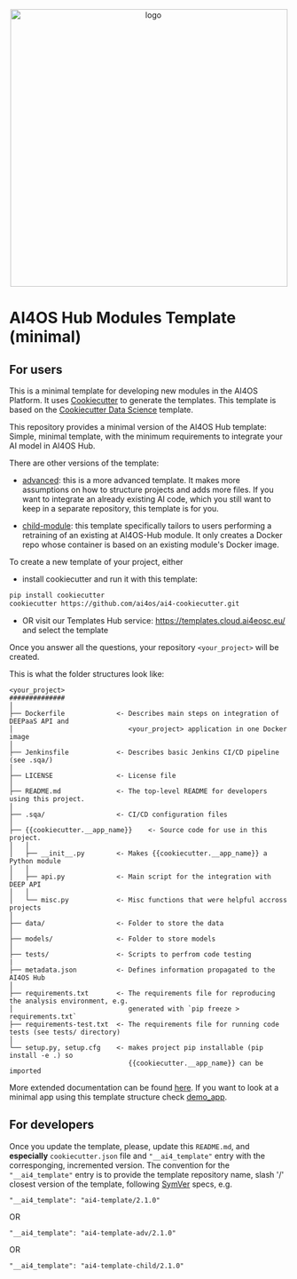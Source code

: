<div align="center">
  <img src="https://ai4eosc.eu/wp-content/uploads/sites/10/2022/09/horizontal-transparent.png" alt="logo" width="500"/>
</div>

# AI4OS Hub Modules Template (minimal)

## For users

This is a minimal template for developing new modules in the AI4OS Platform. It uses [Cookiecutter](https://cookiecutter.readthedocs.io) to generate the templates. This template is based on the  [Cookiecutter Data Science](http://drivendata.github.io/cookiecutter-data-science/) template.

This repository provides a minimal version of the AI4OS Hub template: Simple, minimal template, with the minimum requirements to integrate your AI model in AI4OS Hub.

There are other versions of the template:

* [advanced](https://github.com/ai4os/ai4-cookiecutter-adv): this is a more advanced template. It makes more assumptions on how to structure projects and adds more files. If you want to integrate an already existing AI code, which you still want to keep in a separate repository, this template is for you.

* [child-module](https://github.com/ai4os/ai4-cookiecutter-childe): this template specifically tailors to users performing a retraining of an existing at AI4OS-Hub module. It only creates a Docker repo whose container is based on an existing module's Docker image.


To create a new template of your project, either

* install cookiecutter and run it with this template: 
``` bash
pip install cookiecutter
cookiecutter https://github.com/ai4os/ai4-cookiecutter.git
```

* OR visit our Templates Hub service: https://templates.cloud.ai4eosc.eu/ and select the template

Once you answer all the questions, your repository `<your_project>` will be created.

This is what the folder structures look like:

```
<your_project>
##############
│
├── Dockerfile             <- Describes main steps on integration of DEEPaaS API and
│                             <your_project> application in one Docker image
│
├── Jenkinsfile            <- Describes basic Jenkins CI/CD pipeline (see .sqa/)
│
├── LICENSE                <- License file
│
├── README.md              <- The top-level README for developers using this project.
│
├── .sqa/                  <- CI/CD configuration files
│
├── {{cookiecutter.__app_name}}    <- Source code for use in this project.
│   │
│   ├── __init__.py        <- Makes {{cookiecutter.__app_name}} a Python module
│   │
│   ├── api.py             <- Main script for the integration with DEEP API
│   │
│   └── misc.py            <- Misc functions that were helpful accross projects
│
├── data/                  <- Folder to store the data
│
├── models/                <- Folder to store models
│
├── tests/                 <- Scripts to perfrom code testing
|
├── metadata.json          <- Defines information propagated to the AI4OS Hub
│
├── requirements.txt       <- The requirements file for reproducing the analysis environment, e.g.
│                             generated with `pip freeze > requirements.txt`
├── requirements-test.txt  <- The requirements file for running code tests (see tests/ directory)
│
└── setup.py, setup.cfg    <- makes project pip installable (pip install -e .) so
                              {{cookiecutter.__app_name}} can be imported

```

More extended documentation can be found [here](http://docs.ai4os.eu/en/latest/user/overview/cookiecutter-template.html). If you want to look at a minimal app using this template structure check [demo_app](https://github.com/ai4os-hub/ai4os-demo_app).

## For developers

Once you update the template, please, update this `README.md`, and **especially** `cookiecutter.json` file and `"__ai4_template"` entry with the corresponging, incremented version. The convention for the `"__ai4_template"` entry is to provide the template repository name, slash '/' closest version of the template, following [SymVer](https://semver.org/) specs, e.g.

```
"__ai4_template": "ai4-template/2.1.0"
```
OR
```
"__ai4_template": "ai4-template-adv/2.1.0"
```
OR
```
"__ai4_template": "ai4-template-child/2.1.0"
```
